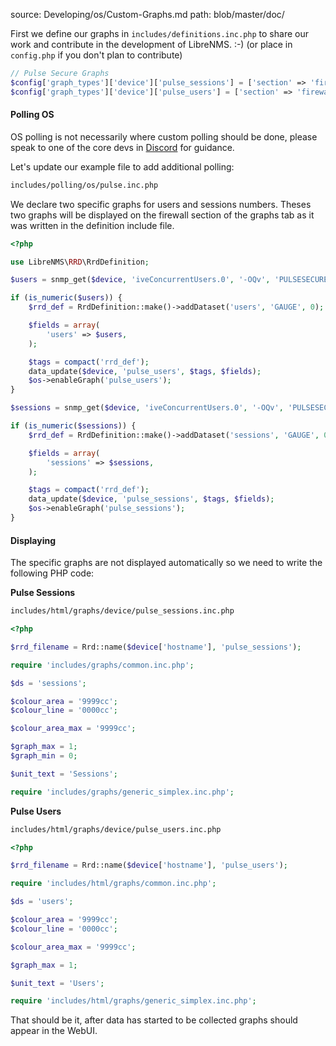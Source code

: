 source: Developing/os/Custom-Graphs.md
path: blob/master/doc/

First we define our graphs in `includes/definitions.inc.php` to share
our work and contribute in the development of LibreNMS. :-) (or place
in `config.php` if you don't plan to contribute)

```php
// Pulse Secure Graphs
$config['graph_types']['device']['pulse_sessions'] = ['section' => 'firewall', 'order' => 0, 'descr' => 'Active Sessions'];
$config['graph_types']['device']['pulse_users'] = ['section' => 'firewall', 'order' => 0, 'descr' => 'Active Users'];
```

#### Polling OS

OS polling is not necessarily where custom polling should be done,
please speak to one of the core devs in
[Discord](https://t.libren.ms/discord) for guidance.

Let's update our example file to add additional polling:

```bash
includes/polling/os/pulse.inc.php
```

We declare two specific graphs for users and sessions numbers. Theses
two graphs will be displayed on the firewall section of the graphs tab
as it was written in the definition include file.

```php
<?php

use LibreNMS\RRD\RrdDefinition;

$users = snmp_get($device, 'iveConcurrentUsers.0', '-OQv', 'PULSESECURE-PSG-MIB');

if (is_numeric($users)) {
    $rrd_def = RrdDefinition::make()->addDataset('users', 'GAUGE', 0);

    $fields = array(
        'users' => $users,
    );

    $tags = compact('rrd_def');
    data_update($device, 'pulse_users', $tags, $fields);
    $os->enableGraph('pulse_users');
}

$sessions = snmp_get($device, 'iveConcurrentUsers.0', '-OQv', 'PULSESECURE-PSG-MIB');

if (is_numeric($sessions)) {
    $rrd_def = RrdDefinition::make()->addDataset('sessions', 'GAUGE', 0);

    $fields = array(
        'sessions' => $sessions,
    );

    $tags = compact('rrd_def');
    data_update($device, 'pulse_sessions', $tags, $fields);
    $os->enableGraph('pulse_sessions');
}
```

#### Displaying

The specific graphs are not displayed automatically so we need to
write the following PHP code:

**Pulse Sessions**

```bash
includes/html/graphs/device/pulse_sessions.inc.php
```

```php
<?php

$rrd_filename = Rrd::name($device['hostname'], 'pulse_sessions');

require 'includes/graphs/common.inc.php';

$ds = 'sessions';

$colour_area = '9999cc';
$colour_line = '0000cc';

$colour_area_max = '9999cc';

$graph_max = 1;
$graph_min = 0;

$unit_text = 'Sessions';

require 'includes/graphs/generic_simplex.inc.php';
```

**Pulse Users**

```bash
includes/html/graphs/device/pulse_users.inc.php
```

```php
<?php

$rrd_filename = Rrd::name($device['hostname'], 'pulse_users');

require 'includes/html/graphs/common.inc.php';

$ds = 'users';

$colour_area = '9999cc';
$colour_line = '0000cc';

$colour_area_max = '9999cc';

$graph_max = 1;

$unit_text = 'Users';

require 'includes/html/graphs/generic_simplex.inc.php';
```

That should be it, after data has started to be collected graphs
should appear in the WebUI.
